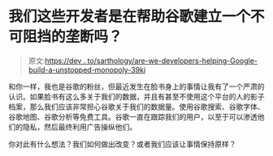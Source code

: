 # 我们这些开发者是在帮助谷歌建立一个不可阻挡的垄断吗？

> 原文:[https://dev . to/sarthology/are-we-developers-helping-Google-build-a-unstopped-monopoly-39ki](https://dev.to/sarthology/are-we-developers-helping-google-build-an-unstoppable-monopoly--39ki)

和你一样，我也是谷歌的粉丝，但最近发生在脸书身上的事情让我有了一个严肃的认识。如果脸书有这么多关于我们的数据，并且有甚至不使用这个平台的人的影子档案，那么我们应该非常担心谷歌关于我们的数据量。使用谷歌搜索、谷歌字体、谷歌地图、谷歌分析等免费工具。谷歌一直在跟踪我们的用户，以至于可以渗透他们的隐私，然后最终利用广告操纵他们。

你对此有什么想法？我们如何做出改变？或者我们应该让事情保持原样？